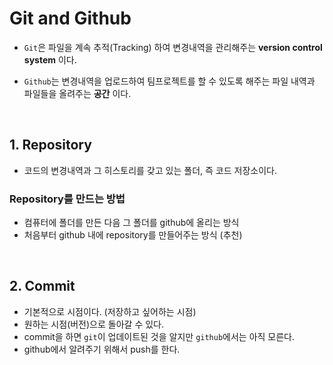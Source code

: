 # Git and Github

- `Git`은 파일을 계속 추적(Tracking) 하여 변경내역을 관리해주는 **version control system** 이다.

- `Github`는 변경내역을 업로드하여 팀프로젝트를 할 수 있도록 해주는 파일 내역과 파일들을 올려주는 **공간** 이다.

<br>

## 1. Repository

- 코드의 변경내역과 그 히스토리를 갖고 있는 폴더, 즉 코드 저장소이다.

### Repository를 만드는 방법

- 컴퓨터에 폴더를 만든 다음 그 폴더를 github에 올리는 방식
- 처음부터 github 내에 repository를 만들어주는 방식 (추천)

<br>

## 2. Commit

- 기본적으로 시점이다. (저장하고 싶어하는 시점)
- 원하는 시점(버전)으로 돌아갈 수 있다.
- commit을 하면 `git`이 업데이트된 것을 알지만 `github`에서는 아직 모른다.
- github에서 알려주기 위해서 push를 한다.

